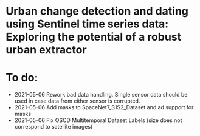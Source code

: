 # Urban change detection and dating using Sentinel time series data: Exploring the potential of a robust urban extractor

# To do:
- 2021-05-06 Rework bad data handling. Single sensor data should be used in case data from either sensor is corrupted.
- 2021-05-06 Add masks to SpaceNet7_S1S2_Dataset and ad support for masks
- 2021-05-06 Fix OSCD Multitemporal Dataset Labels (size does not correspond to satellite images)